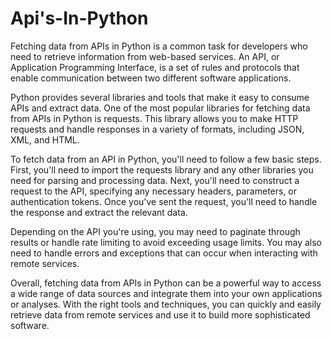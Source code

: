 # Api's-In-Python

Fetching data from APIs in Python is a common task for developers who need to retrieve information from web-based services. An API, or Application Programming Interface, is a set of rules and protocols that enable communication between two different software applications.

Python provides several libraries and tools that make it easy to consume APIs and extract data. One of the most popular libraries for fetching data from APIs in Python is requests. This library allows you to make HTTP requests and handle responses in a variety of formats, including JSON, XML, and HTML.

To fetch data from an API in Python, you'll need to follow a few basic steps. First, you'll need to import the requests library and any other libraries you need for parsing and processing data. Next, you'll need to construct a request to the API, specifying any necessary headers, parameters, or authentication tokens. Once you've sent the request, you'll need to handle the response and extract the relevant data.

Depending on the API you're using, you may need to paginate through results or handle rate limiting to avoid exceeding usage limits. You may also need to handle errors and exceptions that can occur when interacting with remote services.

Overall, fetching data from APIs in Python can be a powerful way to access a wide range of data sources and integrate them into your own applications or analyses. With the right tools and techniques, you can quickly and easily retrieve data from remote services and use it to build more sophisticated software.
